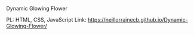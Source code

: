 Dynamic Glowing Flower

PL: HTML, CSS, JavaScript
Link: https://neillorrainecb.github.io/Dynamic-Glowing-Flower/
